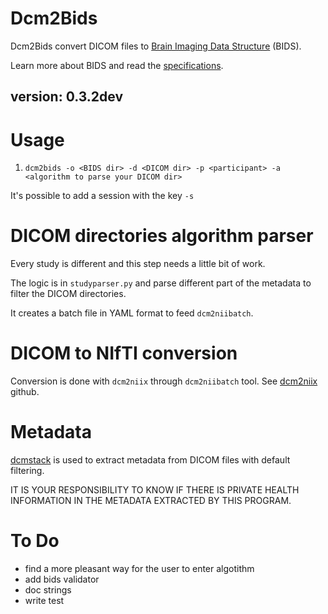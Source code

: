 # Dcm2Bids

Dcm2Bids convert DICOM files to [Brain Imaging Data Structure][bids] (BIDS).

Learn more about BIDS and read the [specifications][bids-spec].

## version: 0.3.2dev

# Usage

1. `dcm2bids -o <BIDS dir> -d <DICOM dir> -p <participant> -a <algorithm to parse your DICOM dir>`

It's possible to add a session with the key `-s`

# DICOM directories algorithm parser

Every study is different and this step needs a little bit of work.

The logic is in `studyparser.py` and parse different part of the metadata to filter the DICOM directories.

It creates a batch file in YAML format to feed `dcm2niibatch`.

# DICOM to NIfTI conversion

Conversion is done with `dcm2niix` through `dcm2niibatch` tool. See [dcm2niix][dcm2niix] github.

# Metadata

[dcmstack][dcmstack] is used to extract metadata from DICOM files with default filtering.

IT IS YOUR RESPONSIBILITY TO KNOW IF THERE IS PRIVATE HEALTH INFORMATION IN THE METADATA EXTRACTED BY THIS PROGRAM.

# To Do

- find a more pleasant way for the user to enter algotithm
- add bids validator
- doc strings
- write test

[bids]: http://bids.neuroimaging.io/
[bids-spec]: http://bids.neuroimaging.io/#download
[dcmstack]: https://github.com/moloney/dcmstack
[dcm2niix]: https://github.com/neurolabusc/dcm2niix
